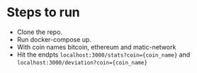 # Steps to run
 - Clone the repo.
 - Run docker-compose up.
 - With coin names bitcoin, ethereum and matic-network 
 - Hit the endpts `` localhost:3000/stats?coin={coin_name} ``  and `` localhost:3000/deviation?coin={coin_name} ``